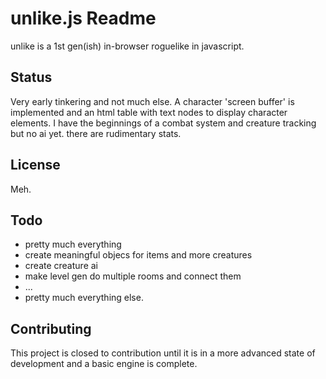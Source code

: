 # unlike.js Readme

 unlike is a 1st gen(ish) in-browser roguelike in javascript.

## Status

 Very early tinkering and not much else. A character 'screen buffer' is implemented and an html table with text nodes to display character elements. I have the beginnings of a combat system and creature tracking but no ai yet. there are rudimentary stats.

## License
 Meh.

## Todo
* pretty much everything
* create meaningful objecs for items and more creatures
* create creature ai
* make level gen do multiple rooms and connect them
* ...
* pretty much everything else.

## Contributing

 This project is closed to contribution until it is in a more advanced state of development and a basic engine is complete.
 
